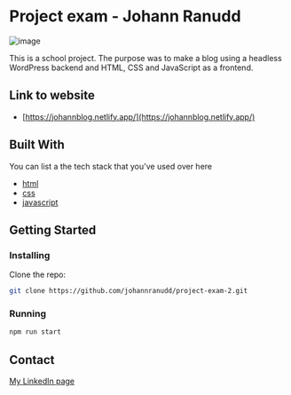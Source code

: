# Project exam - Johann Ranudd

![image](https://johannranudd.netlify.app/images/blog.png)

This is a school project. The purpose was to make a blog using a headless
WordPress backend and HTML, CSS and JavaScript as a frontend.

## Link to website

- [https://johannblog.netlify.app/](https://johannblog.netlify.app/)

## Built With

You can list a the tech stack that you've used over here

- [html](https://html.com/)
- [css](https://developer.mozilla.org/en-US/docs/Web/CSS)
- [javascript](https://www.javascript.com/)

## Getting Started

### Installing

Clone the repo:

```bash
git clone https://github.com/johannranudd/project-exam-2.git
```

### Running

```bash
npm run start
```

## Contact

[My LinkedIn page](https://www.linkedin.com/in/johann-ranudd/)
